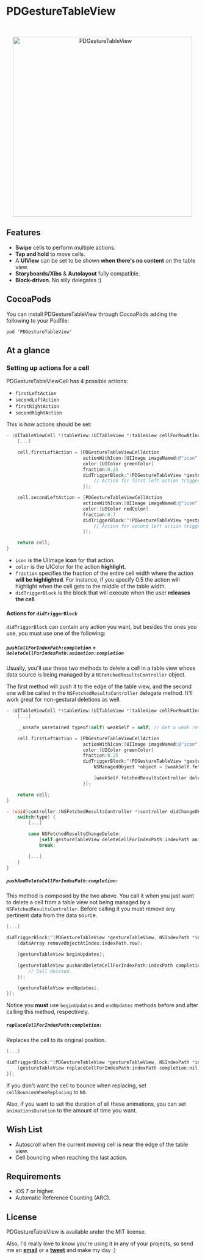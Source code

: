 PDGestureTableView
===================

<br />

<p align="center">
	<img src="https://raw.github.com/Dromaguirre/PDGestureTableView/images/1.png" alt="PDGestureTableView" title="PDGestureTableView" width="470px" />
</p>

## Features

- __Swipe__ cells to perform multiple actions.
- __Tap and hold__ to move cells.
- A __UIView__ can be set to be shown __when there's no content__ on the table view.
- __Storyboards/Xibs__ & __Autolayout__ fully compatible.
- __Block-driven__. No silly delegates :)

## CocoaPods

You can install PDGestureTableView through CocoaPods adding the following to your Podfile:

	pod 'PDGestureTableView'

## At a glance

### Setting up actions for a cell

PDGestureTableViewCell has 4 possible actions:

- `firstLeftAction`
- `secondLeftAction`
- `firstRightAction`
- `secondRightAction`

This is how actions should be set:

```objective-c
- (UITableViewCell *)tableView:(UITableView *)tableView cellForRowAtIndexPath:(NSIndexPath *)indexPath {
    [...]

    cell.firstLeftAction = [PDGestureTableViewCellAction
                            actionWithIcon:[UIImage imageNamed:@"icon"]
                            color:[UIColor greenColor]
                            fraction:0.25
                            didTriggerBlock:^(PDGestureTableView *gestureTableView, NSIndexPath*indexPath) {
                                // Action for first left action triggering.
                            }];

    cell.secondLeftAction = [PDGestureTableViewCellAction
                            actionWithIcon:[UIImage imageNamed:@"icon"]
                            color:[UIColor redColor]
                            fraction:0.7
                            didTriggerBlock:^(PDGestureTableView *gestureTableView, NSIndexPath*indexPath) {
                                // Action for second left action triggering.
                            }];

    return cell;
}
```

- `icon` is the UIImage __icon__ for that action.
- `color` is the UIColor for the action __highlight__.
- `fraction` specifies the fraction of the entire cell width where the action __will be highlighted__. For instance, if you specify 0.5 the action will highlight when the cell gets to the middle of the table width.
- `didTriggerBlock` is the block that will execute when the user __releases the cell__.

#### Actions for `didTriggerBlock`

`didTriggerBlock` can contain any action you want, but besides the ones you use, you must use one of the following:

##### `pushCellForIndexPath:completion` + `deleteCellForIndexPath:animation:completion`

Usually, you'll use these two methods to delete a cell in a table view whose data source is being managed by a `NSFetchedResultsController` object.

The first method will push it to the edge of the table view, and the second one will be called in the `NSFetchedResultsController` delegate method. It'll work great for non-gestural deletions as well.

```objective-c
- (UITableViewCell *)tableView:(UITableView *)tableView cellForRowAtIndexPath:(NSIndexPath *)indexPath {
	[...]

	__unsafe_unretained typeof(self) weakSelf = self; // Get a weak reference of self so you can access it from didTriggerBlock without creating retain cycles.

	cell.firstLeftAction = [PDGestureTableViewCellAction
							actionWithIcon:[UIImage imageNamed:@"icon"]
							color:[UIColor greenColor]
							fraction:0.25
							didTriggerBlock:^(PDGestureTableView *gestureTableView, NSIndexPath *indexPath) {
								NSManagedObject *object = [weakSelf.fetchedResultsController objectAtIndexPath:indexPath];

								[weakSelf.fetchedResultsController deleteObject:object];
							}];

	return cell;
}

- (void)controller:(NSFetchedResultsController *)controller didChangeObject:(id)anObject atIndexPath:(NSIndexPath *)indexPath forChangeType:(NSFetchedResultsChangeType)type newIndexPath:(NSIndexPath *)newIndexPath {
	switch(type) {
		[...]

        case NSFetchedResultsChangeDelete:
            [self.gestureTableView deleteCellForIndexPath:indexPath animation:UITableViewRowAnimationRight completion:nil];
            break;

		[...]
    }
}
```

##### `pushAndDeleteCellForIndexPath:completion:`

This method is composed by the two above. You call it when you just want to delete a cell from a table view not being managed by a `NSFetchedResultsController`. Before calling it you must remove any pertinent data from the data source.

```objective-c
[...]

didTriggerBlock:^(PDGestureTableView *gestureTableView, NSIndexPath *indexPath) {
	[dataArray removeObjectAtIndex:indexPath.row];

	[gestureTableView beginUpdates];

    [gestureTableView pushAndDeleteCellForIndexPath:indexPath completion:^{
        // Cell deleted.
    }];

	[gestureTableView endUpdates];
}];
```

Notice you __must__ use `beginUpdates` and `endUpdates` methods before and after calling this method, respectively.

##### `replaceCellForIndexPath:completion:`

Replaces the cell to its original position.

```objective-c
[...]

didTriggerBlock:^(PDGestureTableView *gestureTableView, NSIndexPath *indexPath) {
    [gestureTableView replaceCellForIndexPath:indexPath completion:nil];
}];
```

If you don't want the cell to bounce when replacing, set `cellBouncesWhenReplacing` to `NO`.

Also, if you want to set the duration of all these animations, you can set `animationsDuration` to the amount of time you want.

## Wish List

- Autoscroll when the current moving cell is near the edge of the table view.
- Cell bouncing when reaching the last action.

## Requirements

- iOS 7 or higher.
- Automatic Reference Counting (ARC).

## License

PDGestureTableView is available under the MIT license.

Also, I'd really love to know you're using it in any of your projects, so send me an [__email__](mailto:dromaguirre@gmail.com) or a [__tweet__](http://twitter.com/Dromaguirre) and make my day :)
